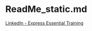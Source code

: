 # ReadMe_static.md

[LinkedIn - Express Essential Training](https://www.linkedin.com/learning/express-essential-training-14539342)
